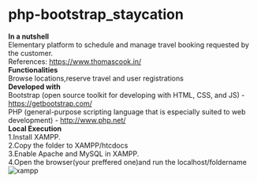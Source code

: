 # php-bootstrap_staycation
<b>In a nutshell</b><br>
Elementary platform to schedule and manage travel booking requested by the customer.<br>
References: https://www.thomascook.in/ <br>
<b>Functionalities</b><br>
Browse locations,reserve travel and user registrations<br> 
<b>Developed with</b><br>
Bootstrap (open source toolkit for developing with HTML, CSS, and JS) - https://getbootstrap.com/<br>
PHP (general-purpose scripting language that is especially suited to web development) - http://www.php.net/<br>
<b>Local Execution</b><br> 
1.Install XAMPP.<br>
2.Copy the folder to XAMPP/htcdocs<br>
3.Enable Apache and MySQL in XAMPP.<br>
4.Open the browser(your preffered one)and run the localhost/foldername <br>
![xampp](https://user-images.githubusercontent.com/44153941/47307632-2ff1c600-d64d-11e8-893a-2d9920361c5a.JPG)
